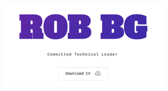 <p align="center">
  <a href="https://rbg.dev" target="_blank"><img src="./screenshot.png" alt="RBG"></a>
</p>
